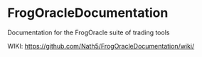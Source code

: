 # FrogOracleDocumentation
Documentation for the FrogOracle suite of trading tools

WIKI: https://github.com/Nath5/FrogOracleDocumentation/wiki/
